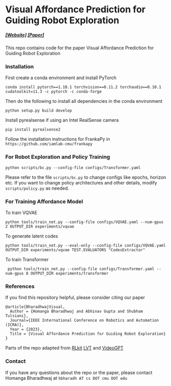 # Visual Affordance Prediction for Guiding Robot Exploration
##### [[Website]](https://sites.google.com/andrew.cmu.edu/affordance-robotics/home) [[Paper]](https://homangab.github.io/papers/affordance_exploration_icra.pdf)

This repo contains code for the paper Visual Affordance Prediction for Guiding Robot Exploration


### Installation 

First create a conda environment and install PyTorch
```
conda install pytorch==1.10.1 torchvision==0.11.2 torchaudio==0.10.1 cudatoolkit=11.3 -c pytorch -c conda-forge
```

Then do the following to install all dependencies in the conda environment
``` 
python setup.py build develop 
```

Install pyrealsense if using an Intel RealSense camera
```
pip install pyrealsense2
```

Follow the installation instructions for FrankaPy in `https://github.com/iamlab-cmu/frankapy`


### For Robot Exploration and Policy Training

```
python scripts/bc.py --config-file configs/Transformer.yaml
```

Please refer to the file `scripts/bc.py` to change configs like epochs, horizon etc. If you want to change policy architectures and other details, modify `scripts/policy.py` as needed. 


### For Training Affordance Model

To train VQVAE

```
python tools/train_net.py --config-file configs/VQVAE.yaml --num-gpus 2 OUTPUT_DIR experiments/vqvae
```

To generate latent codes
```
python tools/train_net.py --eval-only --config-file configs/VQVAE.yaml OUTPUT_DIR experiments/vqvae TEST.EVALUATORS "CodesExtractor" 
```

To train Transformer

```
 python tools/train_net.py --config-file configs/Transformer.yaml --num-gpus 8 OUTPUT_DIR experiments/transformer
```


### References
If you find this repository helpful, please consider citing our paper

```
@article{BharadhwajVisual,	
  Author = {Homanga Bharadhwaj and Abhinav Gupta and Shubham Tulsiani},	
  Journal={IEEE International Conference on Robotics and Automation (ICRA)},	
  Year = {2023},	
  Title = {Visual Affordance Prediction for Guiding Robot Exploration}	
}    	
```
Parts of the repo adapted from [RLkit](https://github.com/rail-berkeley/rlkit) [LVT](https://github.com/rakhimovv/lvt) and [VideoGPT](https://github.com/wilson1yan/VideoGPT)

### Contact
If you have any questions about the repo or the paper, please contact Homanga Bharadhwaj at `hbharadh AT cs DOT cmu DOT edu` 
